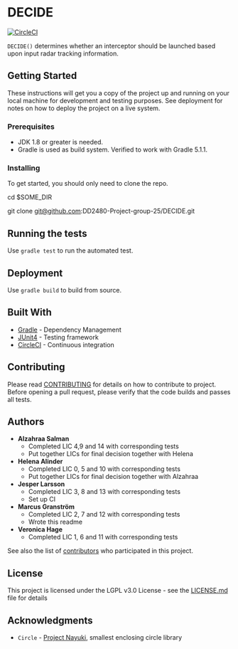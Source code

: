 # DECIDE
[![CircleCI](https://circleci.com/gh/DD2480-Project-group-25/DECIDE/tree/master.svg?style=svg)](https://circleci.com/gh/DD2480-Project-group-25/DECIDE/tree/master)

`DECIDE()` determines whether an interceptor should be launched based upon input radar tracking information.

## Getting Started

These instructions will get you a copy of the project up and running on your local machine for development and testing purposes. See deployment for notes on how to deploy the project on a live system.

### Prerequisites

* JDK 1.8 or greater is needed.
* Gradle is used as build system. Verified to work with Gradle 5.1.1.

### Installing

To get started, you should only need to clone the repo.

cd $SOME_DIR

git clone git@github.com:DD2480-Project-group-25/DECIDE.git

## Running the tests

Use `gradle test` to run the automated test.

## Deployment

Use `gradle build` to build from source.

## Built With

* [Gradle](https://gradle.org) - Dependency Management
* [JUnit4](https://junit.org/junit4/) - Testing framework
* [CircleCI](https://circleci.com) - Continuous integration

## Contributing

Please read [CONTRIBUTING](CONTRIBUTING.md) for details on how to
contribute to project. Before opening a pull request, please verify that the
code builds and passes all tests.

## Authors

* **Alzahraa Salman**
  * Completed LIC 4,9 and 14 with corresponding tests
  * Put together LICs for final decision together with Helena
* **Helena Alinder**
  * Completed LIC 0, 5 and 10 with corresponding tests
  * Put together LICs for final decision together with Alzahraa
* **Jesper Larsson**
    * Completed LIC 3, 8 and 13 with corresponding tests
    * Set up CI
* **Marcus Granström**
  * Completed LIC 2, 7 and 12 with corresponding tests
  * Wrote this readme
* **Veronica Hage**
  * Completed LIC 1, 6 and 11 with corresponding tests

See also the list of [contributors](https://github.com/DD2480-Project-group-25/DECIDE/contributors) who participated in this project.

## License

This project is licensed under the LGPL v3.0 License - see the [LICENSE.md](LICENSE.md) file for details

## Acknowledgments
* `Circle` - [Project Nayuki](https://www.nayuki.io/page/smallest-enclosing-circle), smallest enclosing circle library

